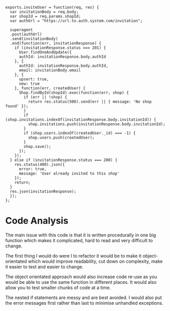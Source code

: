 ```
exports.inviteUser = function(req, res) {
  var invitationBody = req.body;
  var shopId = req.params.shopId;
  var authUrl = "https://url.to.auth.system.com/invitation";

  superagent
  .post(authUrl)
  .send(invitationBody)
  .end(function(err, invitationResponse) {
    if (invitationResponse.status === 201) {
      User.findOneAndUpdate({
      authId: invitationResponse.body.authId
    }, {
      authId: invitationResponse.body.authId,
      email: invitationBody.email
    }, {
      upsert: true,
      new: true
    }, function(err, createdUser) {
      Shop.findById(shopId).exec(function(err, shop) {
        if (err || !shop) {
          return res.status(500).send(err || { message: 'No shop found' });
        }
        if (shop.invitations.indexOf(invitationResponse.body.invitationId)) {
          shop.invitations.push(invitationResponse.body.invitationId);
        }
        if (shop.users.indexOf(createdUser._id) === -1) {
          shop.users.push(createdUser);
        }
        shop.save();
      });
    });
  } else if (invitationResponse.status === 200) {
    res.status(400).json({
      error: true,
      message: 'User already invited to this shop'
    });
    return;
  }
  res.json(invitationResponse);
  });
};
```

  # Code Analysis

  The main issue with this code is that it is written procedurally in one big function which makes it complicated, hard to read and very difficult to change.

  The first thing I would do were I to refactor it would be to make it object-orientated which would improve readability, cut down on complexity, make it easier to test and easier to change.

  The object orientated approach would also increase code re-use as you would be able to use the same function in different places. It would also allow you to test smaller chunks of code at a time.

  The nested if statements are messy and are best avoided. I would also put the error messages first rather than last to minimise unhandled exceptions.
